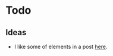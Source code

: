 # Todo

## Ideas

- I like some of elements in a post [here](http://writequit.org/articles/getting-started-with-git-annex.html).

